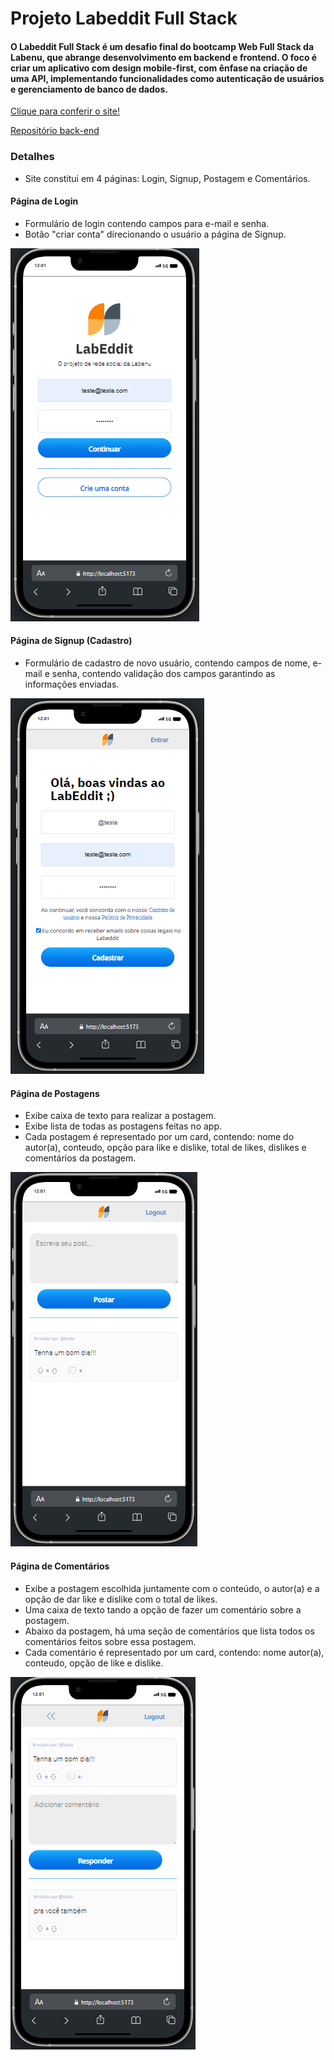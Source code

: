 # Projeto Labeddit Full Stack

#### O Labeddit Full Stack é um desafio final do bootcamp Web Full Stack da Labenu, que abrange desenvolvimento em backend e frontend. O foco é criar um aplicativo com design mobile-first, com ênfase na criação de uma API, implementando funcionalidades como autenticação de usuários e gerenciamento de banco de dados.

[Clique para conferir o site!]()

[Repositório back-end](https://github.com/Rlopesn/Labecommerce-backend)

### Detalhes
- Site constitui em 4 páginas: Login, Signup, Postagem e Comentários.

#### Página de Login
- Formulário de login contendo campos para e-mail e senha.
- Botão "criar conta" direcionando o usuário a página de Signup.

![Login](./src/assets/img/login.png)

#### Página de Signup (Cadastro)
- Formulário de cadastro de novo usuário, contendo campos de nome, e-mail e senha, contendo validação dos campos garantindo as informações enviadas.

![Signup](./src/assets/img/signup.png)

#### Página de Postagens

- Exibe caixa de texto para realizar a postagem.
- Exibe lista de todas as postagens feitas no app.
- Cada postagem é representado por um card, contendo: nome do autor(a), conteudo, opção para like e dislike, total de likes, dislikes e comentários da postagem.

![Post](./src/assets/img/post.png)

#### Página de Comentários
- Exibe a postagem escolhida juntamente com o conteúdo, o autor(a) e a opção de dar like e dislike com o total de likes.
- Uma caixa de texto tando a opção de fazer um comentário sobre a postagem.
- Abaixo da postagem, há uma seção de comentários que lista todos os comentários feitos sobre essa postagem.
- Cada comentário é representado por um card, contendo: nome autor(a), conteudo, opção de like e dislike.

![Comment](./src/assets/img/comments.png)
